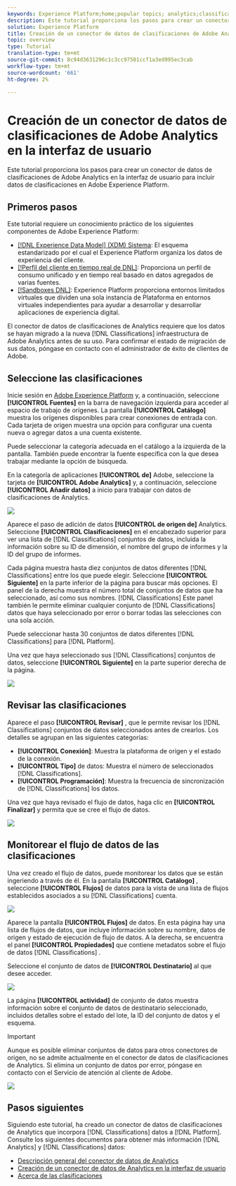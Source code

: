 ```yaml
---
keywords: Experience Platform;home;popular topics; analytics;classifications
description: Este tutorial proporciona los pasos para crear un conector de datos de clasificaciones de Adobe Analytics en la interfaz de usuario para incluir datos de clasificaciones en Adobe Experience Platform.
solution: Experience Platform
title: Creación de un conector de datos de clasificaciones de Adobe Analytics en la interfaz de usuario
topic: overview
type: Tutorial
translation-type: tm+mt
source-git-commit: 8c94d3631296c1c3cc97501ccf1a3ed995ec3cab
workflow-type: tm+mt
source-wordcount: '661'
ht-degree: 2%

---
```



# Creación de un conector de datos de clasificaciones de Adobe Analytics en la interfaz de usuario

Este tutorial proporciona los pasos para crear un conector de datos de clasificaciones de Adobe Analytics en la interfaz de usuario para incluir datos de clasificaciones en Adobe Experience Platform.

## Primeros pasos

Este tutorial requiere un conocimiento práctico de los siguientes componentes de Adobe Experience Platform:

* [[!DNL Experience Data Model] (XDM) Sistema](../../../../../xdm/home.md): El esquema estandarizado por el cual el Experience Platform organiza los datos de experiencia del cliente.
* [[!Perfil del cliente en tiempo real de DNL]](../../../../../profile/home.md): Proporciona un perfil de consumo unificado y en tiempo real basado en datos agregados de varias fuentes.
* [[!Sandboxes DNL]](../../../../../sandboxes/home.md): Experience Platform proporciona entornos limitados virtuales que dividen una sola instancia de Plataforma en entornos virtuales independientes para ayudar a desarrollar y desarrollar aplicaciones de experiencia digital.

El conector de datos de clasificaciones de Analytics requiere que los datos se hayan migrado a la nueva [!DNL Classifications] infraestructura de Adobe Analytics antes de su uso. Para confirmar el estado de migración de sus datos, póngase en contacto con el administrador de éxito de clientes de Adobe.

## Seleccione las clasificaciones

Inicie sesión en [Adobe Experience Platform](https://platform.adobe.com) y, a continuación, seleccione **[!UICONTROL Fuentes]** en la barra de navegación izquierda para acceder al espacio de trabajo de orígenes. La pantalla **[!UICONTROL Catálogo]** muestra los orígenes disponibles para crear conexiones de entrada con. Cada tarjeta de origen muestra una opción para configurar una cuenta nueva o agregar datos a una cuenta existente.

Puede seleccionar la categoría adecuada en el catálogo a la izquierda de la pantalla. También puede encontrar la fuente específica con la que desea trabajar mediante la opción de búsqueda.

En la categoría de aplicaciones **[!UICONTROL de]** Adobe, seleccione la tarjeta de **[!UICONTROL Adobe Analytics]** y, a continuación, seleccione **[!UICONTROL Añadir datos]** a inicio para trabajar con datos de clasificaciones de Analytics.

![](../../../../images/tutorials/create/classifications/catalog.png)

Aparece el paso de adición de datos **[!UICONTROL de origen de]** Analytics. Seleccione **[!UICONTROL Clasificaciones]** en el encabezado superior para ver una lista de [!DNL Classifications] conjuntos de datos, incluida la información sobre su ID de dimensión, el nombre del grupo de informes y la ID del grupo de informes.

Cada página muestra hasta diez conjuntos de datos diferentes [!DNL Classifications] entre los que puede elegir. Seleccione **[!UICONTROL Siguiente]** en la parte inferior de la página para buscar más opciones. El panel de la derecha muestra el número total de conjuntos de datos que ha seleccionado, así como sus nombres. [!DNL Classifications] Este panel también le permite eliminar cualquier conjunto de [!DNL Classifications] datos que haya seleccionado por error o borrar todas las selecciones con una sola acción.

Puede seleccionar hasta 30 conjuntos de datos diferentes [!DNL Classifications] para [!DNL Platform].

Una vez que haya seleccionado sus [!DNL Classifications] conjuntos de datos, seleccione **[!UICONTROL Siguiente]** en la parte superior derecha de la página.

![](../../../../images/tutorials/create/classifications/add-data.png)

## Revisar las clasificaciones

Aparece el paso **[!UICONTROL Revisar]** , que le permite revisar los [!DNL Classifications] conjuntos de datos seleccionados antes de crearlos. Los detalles se agrupan en las siguientes categorías:

* **[!UICONTROL Conexión]**: Muestra la plataforma de origen y el estado de la conexión.
* **[!UICONTROL Tipo]** de datos: Muestra el número de seleccionados [!DNL Classifications].
* **[!UICONTROL Programación]**: Muestra la frecuencia de sincronización de [!DNL Classifications] los datos.

Una vez que haya revisado el flujo de datos, haga clic en **[!UICONTROL Finalizar]** y permita que se cree el flujo de datos.

![](../../../../images/tutorials/create/classifications/review.png)

## Monitorear el flujo de datos de las clasificaciones

Una vez creado el flujo de datos, puede monitorear los datos que se están ingeriendo a través de él. En la pantalla **[!UICONTROL Catálogo]** , seleccione **[!UICONTROL Flujos]** de datos para la vista de una lista de flujos establecidos asociados a su [!DNL Classifications] cuenta.

![](../../../../images/tutorials/create/classifications/dataflows.png)

Aparece la pantalla **[!UICONTROL Flujos]** de datos. En esta página hay una lista de flujos de datos, que incluye información sobre su nombre, datos de origen y estado de ejecución de flujo de datos. A la derecha, se encuentra el panel **[!UICONTROL Propiedades]** que contiene metadatos sobre el flujo de datos [!DNL Classifications] .

Seleccione el conjunto de datos de **[!UICONTROL Destinatario]** al que desee acceder.

![](../../../../images/tutorials/create/classifications/list-of-dataflows.png)

La página **[!UICONTROL actividad]** de conjunto de datos muestra información sobre el conjunto de datos de destinatario seleccionado, incluidos detalles sobre el estado del lote, la ID del conjunto de datos y el esquema.

>[!IMPORTANT]
>
>Aunque es posible eliminar conjuntos de datos para otros conectores de origen, no se admite actualmente en el conector de datos de clasificaciones de Analytics. Si elimina un conjunto de datos por error, póngase en contacto con el Servicio de atención al cliente de Adobe.

![](../../../../images/tutorials/create/classifications/dataset.png)


## Pasos siguientes

Siguiendo este tutorial, ha creado un conector de datos de clasificaciones de Analytics que incorpora [!DNL Classifications] datos a [!DNL Platform]. Consulte los siguientes documentos para obtener más información [!DNL Analytics] y [!DNL Classifications] datos:

* [Descripción general del conector de datos de Analytics](../../../../connectors/adobe-applications/analytics.md)
* [Creación de un conector de datos de Analytics en la interfaz de usuario](./analytics.md)
* [Acerca de las clasificaciones](https://docs.adobe.com/content/help/es-ES/analytics/components/classifications/c-classifications.html#)